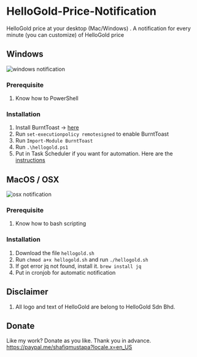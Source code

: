 # HelloGold-Price-Notification
HelloGold price at your desktop (Mac/Windows) . A notification for every minute (you can customize) of HelloGold price

## Windows
![windows notification](https://image.prntscr.com/image/EuWI_ltxSjSNcEatbTDuIw.png)


### Prerequisite
1. Know how to PowerShell

### Installation
1. Install BurntToast -> [here](https://github.com/Windos/BurntToast)
2. Run ``set-executionpolicy remotesigned`` to enable BurntToast
3. Run ``Import-Module BurntToast``
4. Run ``.\hellogold.ps1``
5. Put in Task Scheduler if you want for automation. Here are the [instructions](https://community.spiceworks.com/how_to/17736-run-powershell-scripts-from-task-scheduler)

## MacOS / OSX
![osx notification](https://i.imgur.com/ge9FOUp.png)

### Prerequisite
1. Know how to bash scripting

### Installation
1. Download the file ``hellogold.sh``
2. Run ``chmod a+x hellogold.sh`` and run ``./hellogold.sh``
3. If got error jq not found, install it. ``brew install jq``
4. Put in cronjob for automatic notification

## Disclaimer
1. All logo and text of HelloGold are belong to HelloGold Sdn Bhd.

## Donate
Like my work? Donate as you like. Thank you in advance. https://paypal.me/shafiqmustapa?locale.x=en_US
